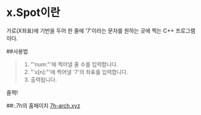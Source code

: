 # x.Spot이란
가로(X좌표)에 기반을 두어 한 줄에 '7'이라는 문자를 원하는 곳에 찍는 C++ 프로그램이다.

##사용법
>1. "'num:"'에 찍어낼 줄 수를 입력합니다.
>2. "'x[n]:"'에 찍어낼 '7'의 좌표를 입력합니다.
>3. 출력됩니다.

즐찍!

##:.7h의 홈페이지
[7h-arch.xyz](http://7h-arch.xyz)
